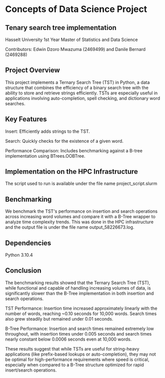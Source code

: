 # Concepts of Data Science Project

## Tenary search tree implementation  

Hasselt University 1st Year Master of Statistics and Data Science 

Contributors: Edwin Dzoro Mwazuma (2469499) and Danile Bernard (2469288) 

## Project Overview
This project implements a Ternary Search Tree (TST) in Python, a data structure that combines the efficiency of a binary search tree with the ability to store and retrieve strings efficiently. TSTs are especially useful in applications involving auto-completion, spell checking, and dictionary word searches.

## Key Features
Insert: Efficiently adds strings to the TST.

Search: Quickly checks for the existence of a given word.

Performance Comparison: Includes benchmarking against a B-tree implementation using BTrees.OOBTree.

## Implementation on the HPC Infrastructure
The script used to run is available under the file name project_script.slurm

## Benchmarking
We benchmark the TST's performance on insertion and search operations across increasing word volumes and compare it with a B-Tree wrapper to analyze time complexity trends. This was done in the HPC infrastructure and the output file is under the file name output_58226673.log.

## Dependencies
Python 3.10.4

## Conclusion
The benchmarking results showed that the Ternary Search Tree (TST), while functional and capable of handling increasing volumes of data, is significantly slower than the B-Tree implementation in both insertion and search operations.

TST Performance: Insertion time increased approximately linearly with the number of words, reaching ~0.10 seconds for 10,000 words. Search times also grew steadily but remained under 0.01 seconds.

B-Tree Performance: Insertion and search times remained extremely low throughout, with insertion times under 0.005 seconds and search times nearly constant below 0.0006 seconds even at 10,000 words.

These results suggest that while TSTs are useful for string-heavy applications (like prefix-based lookups or auto-completion), they may not be optimal for high-performance requirements where speed is critical, especially when compared to a B-Tree structure optimized for rapid insert/search operations.
